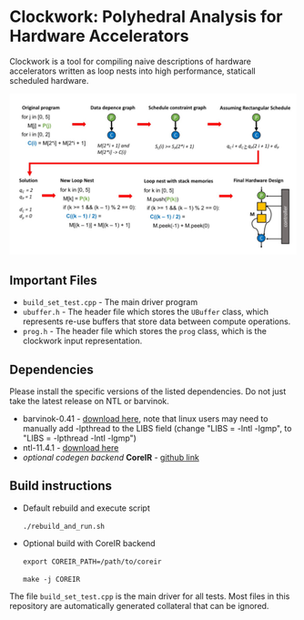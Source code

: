 # Clockwork: Polyhedral Analysis for Hardware Accelerators

Clockwork is a tool for compiling naive descriptions of hardware accelerators written as loop nests into high performance, staticall scheduled hardware.

![](./pictures/polyhedral_scheduling_figure_2.jpg)

## Important Files
* `build_set_test.cpp` - The main driver program
* `ubuffer.h` - The header file which stores the `UBuffer` class, which represents re-use buffers that store data between compute operations.
* `prog.h` - The header file which stores the `prog` class, which is the clockwork input representation.

## Dependencies

Please install the specific versions of the listed dependencies. Do
not just take the latest release on NTL or barvinok.

* barvinok-0.41 - [download here](http://barvinok.gforge.inria.fr/), note that linux users may need to manually add -lpthread to the LIBS field (change "LIBS = -lntl -lgmp", to "LIBS = -lpthread -lntl -lgmp")
* ntl-11.4.1 - [download here](https://shoup.net/ntl/download.html)
* *optional codegen backend* **CoreIR** - [github link](https://github.com/rdaly525/coreir.git)

## Build instructions

* Default rebuild and execute script

    `./rebuild_and_run.sh`

* Optional build with CoreIR backend

    `export COREIR_PATH=/path/to/coreir`
    
    `make -j COREIR`

The file `build_set_test.cpp` is the main driver for all tests.
Most files in this repository are automatically generated collateral
that can be ignored.

